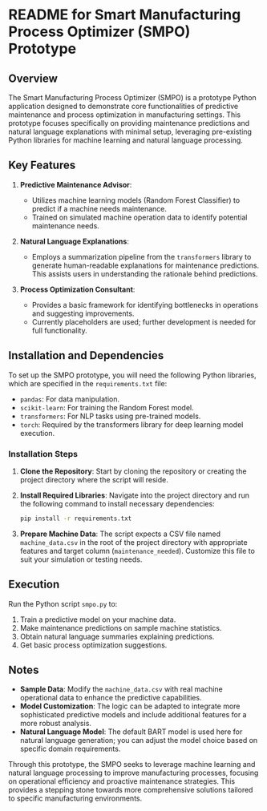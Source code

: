 # README for Smart Manufacturing Process Optimizer (SMPO) Prototype

## Overview

The Smart Manufacturing Process Optimizer (SMPO) is a prototype Python application designed to demonstrate core functionalities of predictive maintenance and process optimization in manufacturing settings. This prototype focuses specifically on providing maintenance predictions and natural language explanations with minimal setup, leveraging pre-existing Python libraries for machine learning and natural language processing.

## Key Features

1. **Predictive Maintenance Advisor**:
   - Utilizes machine learning models (Random Forest Classifier) to predict if a machine needs maintenance.
   - Trained on simulated machine operation data to identify potential maintenance needs.

2. **Natural Language Explanations**:
   - Employs a summarization pipeline from the `transformers` library to generate human-readable explanations for maintenance predictions. This assists users in understanding the rationale behind predictions.

3. **Process Optimization Consultant**:
   - Provides a basic framework for identifying bottlenecks in operations and suggesting improvements.
   - Currently placeholders are used; further development is needed for full functionality.

## Installation and Dependencies

To set up the SMPO prototype, you will need the following Python libraries, which are specified in the `requirements.txt` file:

- `pandas`: For data manipulation.
- `scikit-learn`: For training the Random Forest model.
- `transformers`: For NLP tasks using pre-trained models.
- `torch`: Required by the transformers library for deep learning model execution.

### Installation Steps

1. **Clone the Repository**: Start by cloning the repository or creating the project directory where the script will reside.

2. **Install Required Libraries**: Navigate into the project directory and run the following command to install necessary dependencies:

   ```bash
   pip install -r requirements.txt
   ```

3. **Prepare Machine Data**: The script expects a CSV file named `machine_data.csv` in the root of the project directory with appropriate features and target column (`maintenance_needed`). Customize this file to suit your simulation or testing needs.

## Execution

Run the Python script `smpo.py` to:

1. Train a predictive model on your machine data.
2. Make maintenance predictions on sample machine statistics.
3. Obtain natural language summaries explaining predictions.
4. Get basic process optimization suggestions.

## Notes

- **Sample Data**: Modify the `machine_data.csv` with real machine operational data to enhance the predictive capabilities.
- **Model Customization**: The logic can be adapted to integrate more sophisticated predictive models and include additional features for a more robust analysis.
- **Natural Language Model**: The default BART model is used here for natural language generation; you can adjust the model choice based on specific domain requirements.

Through this prototype, the SMPO seeks to leverage machine learning and natural language processing to improve manufacturing processes, focusing on operational efficiency and proactive maintenance strategies. This provides a stepping stone towards more comprehensive solutions tailored to specific manufacturing environments.
